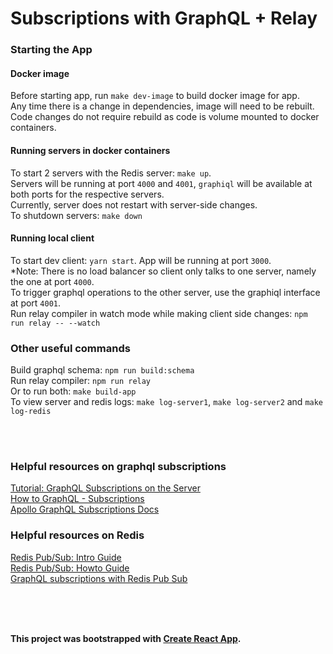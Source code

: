# Subscriptions with GraphQL + Relay

### Starting the App
#### Docker image
Before starting app, run `make dev-image` to build docker image for app.  
Any time there is a change in dependencies, image will need to be rebuilt.  
Code changes do not require rebuild as code is volume mounted to docker containers.

#### Running servers in docker containers
To start 2 servers with the Redis server: `make up`.  
Servers will be running at port `4000` and `4001`, `graphiql` will be available at both ports for the respective servers.  
Currently, server does not restart with server-side changes.  
To shutdown servers: `make down`

#### Running local client
To start dev client: `yarn start`. App will be running at port `3000`.  
*Note: There is no load balancer so client only talks to one server, namely the one at port `4000`.  
To trigger graphql operations to the other server, use the graphiql interface at port `4001`.  
Run relay compiler in watch mode while making client side changes: `npm run relay -- --watch`  

### Other useful commands
Build graphql schema: `npm run build:schema`  
Run relay compiler: `npm run relay`  
Or to run both: `make build-app`  
To view server and redis logs: `make log-server1`, `make log-server2` and `make log-redis`

<br><br>

### Helpful resources on graphql subscriptions
[Tutorial: GraphQL Subscriptions on the Server](https://dev-blog.apollodata.com/tutorial-graphql-subscriptions-server-side-e51c32dc2951)  
[How to GraphQL - Subscriptions](https://www.howtographql.com/graphql-js/9-subscriptions/)  
[Apollo GraphQL Subscriptions Docs](https://www.apollographql.com/docs/graphql-subscriptions/)  


### Helpful resources on Redis
[Redis Pub/Sub: Intro Guide](http://redisgreen.net/blog/pubsub-intro/)  
[Redis Pub/Sub: Howto Guide](http://redisgreen.net/blog/pubsub-howto/)  
[GraphQL subscriptions with Redis Pub Sub](https://dev-blog.apollodata.com/graphql-subscriptions-with-redis-pub-sub-f636fc84a0c4)  

<br><br><br>

**This project was bootstrapped with [Create React App](https://github.com/facebookincubator/create-react-app).**